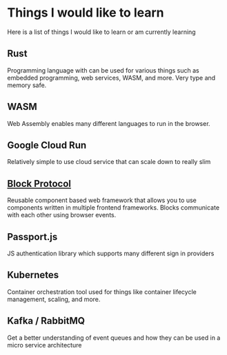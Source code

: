 # Things I would like to learn

Here is a list of things I would like to learn or am currently learning

## Rust

Programming language with can be used for various things such as embedded programming, web services, WASM, and more. Very type and memory safe.

## WASM

Web Assembly enables many different languages to run in the browser.

## Google Cloud Run

Relatively simple to use cloud service that can scale down to really slim

## [Block Protocol](https://blockprotocol.org/)

Reusable component based web framework that allows you to use components written in multiple frontend frameworks. Blocks communicate with each other using browser events.

## Passport.js

JS authentication library which supports many different sign in providers

## Kubernetes

Container orchestration tool used for things like container lifecycle management, scaling, and more.

## Kafka / RabbitMQ

Get a better understanding of event queues and how they can be used in a micro service architecture
 
